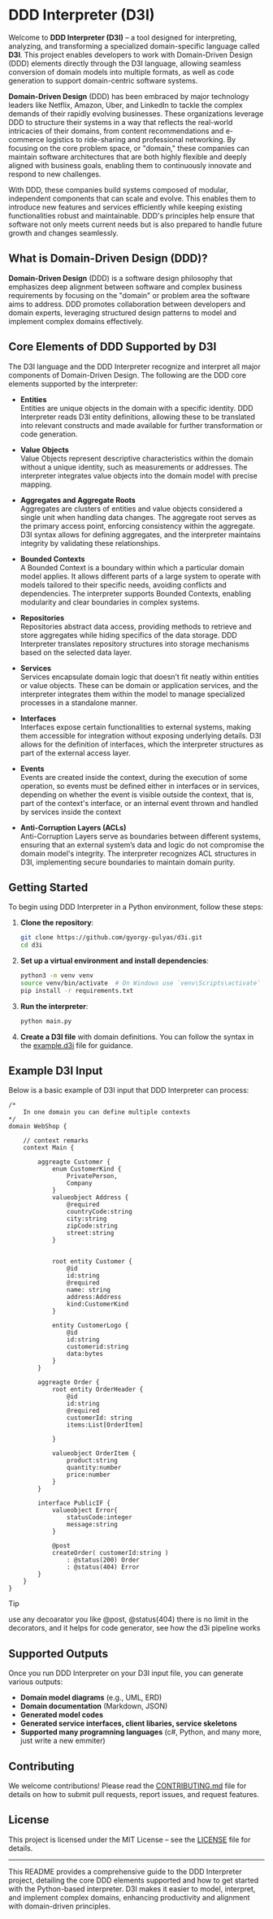 # DDD Interpreter (D3I)

Welcome to **DDD Interpreter (D3I)** – a tool designed for interpreting, analyzing, and transforming a specialized domain-specific language called **D3I**. This project enables developers to work with Domain-Driven Design (DDD) elements directly through the D3I language, allowing seamless conversion of domain models into multiple formats, as well as code generation to support domain-centric software systems.

**Domain-Driven Design** (DDD) has been embraced by major technology leaders like Netflix, Amazon, Uber, and LinkedIn to tackle the complex demands of their rapidly evolving businesses. These organizations leverage DDD to structure their systems in a way that reflects the real-world intricacies of their domains, from content recommendations and e-commerce logistics to ride-sharing and professional networking. By focusing on the core problem space, or "domain," these companies can maintain software architectures that are both highly flexible and deeply aligned with business goals, enabling them to continuously innovate and respond to new challenges.

With DDD, these companies build systems composed of modular, independent components that can scale and evolve. This enables them to introduce new features and services efficiently while keeping existing functionalities robust and maintainable. DDD's principles help ensure that software not only meets current needs but is also prepared to handle future growth and changes seamlessly.

## What is Domain-Driven Design (DDD)?

**Domain-Driven Design** (DDD) is a software design philosophy that emphasizes deep alignment between software and complex business requirements by focusing on the "domain" or problem area the software aims to address. DDD promotes collaboration between developers and domain experts, leveraging structured design patterns to model and implement complex domains effectively.

## Core Elements of DDD Supported by D3I

The D3I language and the DDD Interpreter recognize and interpret all major components of Domain-Driven Design. The following are the DDD core elements supported by the interpreter:

- **Entities**  
  Entities are unique objects in the domain with a specific identity. DDD Interpreter reads D3I entity definitions, allowing these to be translated into relevant constructs and made available for further transformation or code generation.

- **Value Objects**  
  Value Objects represent descriptive characteristics within the domain without a unique identity, such as measurements or addresses. The interpreter integrates value objects into the domain model with precise mapping.

- **Aggregates and Aggregate Roots**  
  Aggregates are clusters of entities and value objects considered a single unit when handling data changes. The aggregate root serves as the primary access point, enforcing consistency within the aggregate. D3I syntax allows for defining aggregates, and the interpreter maintains integrity by validating these relationships.

- **Bounded Contexts**  
  A Bounded Context is a boundary within which a particular domain model applies. It allows different parts of a large system to operate with models tailored to their specific needs, avoiding conflicts and dependencies. The interpreter supports Bounded Contexts, enabling modularity and clear boundaries in complex systems.

- **Repositories**  
  Repositories abstract data access, providing methods to retrieve and store aggregates while hiding specifics of the data storage. DDD Interpreter translates repository structures into storage mechanisms based on the selected data layer.

- **Services**  
  Services encapsulate domain logic that doesn’t fit neatly within entities or value objects. These can be domain or application services, and the interpreter integrates them within the model to manage specialized processes in a standalone manner.

- **Interfaces**  
  Interfaces expose certain functionalities to external systems, making them accessible for integration without exposing underlying details. D3I allows for the definition of interfaces, which the interpreter structures as part of the external access layer.

- **Events**  
  Events are created inside the context, during the execution of some operation, so events must be defined either in interfaces or in services, depending on whether the event is visible outside the context, that is, part of the context's interface, or an internal event thrown and handled by services inside the context

- **Anti-Corruption Layers (ACLs)**  
  Anti-Corruption Layers serve as boundaries between different systems, ensuring that an external system’s data and logic do not compromise the domain model's integrity. The interpreter recognizes ACL structures in D3I, implementing secure boundaries to maintain domain purity.

## Getting Started

To begin using DDD Interpreter in a Python environment, follow these steps:

1. **Clone the repository**:
    ```bash
    git clone https://github.com/gyorgy-gulyas/d3i.git
    cd d3i
    ```

2. **Set up a virtual environment and install dependencies**:
    ```bash
    python3 -m venv venv
    source venv/bin/activate  # On Windows use `venv\Scripts\activate`
    pip install -r requirements.txt
    ```

3. **Run the interpreter**:
    ```bash
    python main.py
    ```

4. **Create a D3I file** with domain definitions. You can follow the syntax in the [example.d3i](examples/example.d3i) file for guidance.

## Example D3I Input

Below is a basic example of D3I input that DDD Interpreter can process:

```plaintext
/*
    In one domain you can define multiple contexts
*/
domain WebShop {

    // context remarks
    context Main {

        aggreagte Customer {
            enum CustomerKind {
                PrivatePerson,
                Company
            }
            valueobject Address {
                @required
                countryCode:string
                city:string
                zipCode:string
                street:string
            }


            root entity Customer {
                @id
                id:string
                @required
                name: string
                address:Address
                kind:CustomerKind
            }

            entity CustomerLogo {
                @id
                id:string
                customerid:string
                data:bytes
            }
        }

        aggreagte Order {
            root entity OrderHeader {
                @id
                id:string
                @required
                customerId: string
                items:List[OrderItem]
                
            }

            valueobject OrderItem {
                product:string
                quantity:number
                price:number
            }
        }

        interface PublicIF {
            valueobject Error{
                statusCode:integer
                message:string
            }

            @post
            createOrder( customerId:string )
                : @status(200) Order
                : @status(404) Error
        }
    }
}
```
> [!TIP]
> use any decoarator you like @post, @status(404) there is no limit in the decorators, and it helps for code generator, see how the d3i pipeline works

## Supported Outputs

Once you run DDD Interpreter on your D3I input file, you can generate various outputs:
- **Domain model diagrams** (e.g., UML, ERD)
- **Domain documentation** (Markdown, JSON)
- **Generated model codes**
- **Generated service interfaces, client libaries, service skeletons**
- **Supported many programning languages** (c#, Python, and many more, just write a new emmiter)

## Contributing

We welcome contributions! Please read the [CONTRIBUTING.md](CONTRIBUTING.md) file for details on how to submit pull requests, report issues, and request features.

## License

This project is licensed under the MIT License – see the [LICENSE](LICENSE) file for details.

---

This README provides a comprehensive guide to the DDD Interpreter project, detailing the core DDD elements supported and how to get started with the Python-based interpreter. D3I makes it easier to model, interpret, and implement complex domains, enhancing productivity and alignment with domain-driven principles.
